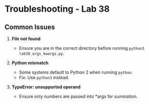 # Troubleshooting - Lab 38

## Common Issues

1. **File not found**
   - Ensure you are in the correct directory before running `python3 lab38_args_kwargs.py`.

2. **Python mismatch**
   - Some systems default to Python 2 when running `python`.  
   - Fix: Use `python3` instead.

3. **TypeError: unsupported operand**
   - Ensure only numbers are passed into *args for summation.
